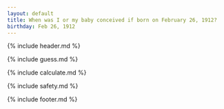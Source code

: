 ```yaml
---
layout: default
title: When was I or my baby conceived if born on February 26, 1912?
birthday: Feb 26, 1912
---
```


{% include header.md %}

{% include guess.md %}

{% include calculate.md %}

{% include safety.md %}

{% include footer.md %}



